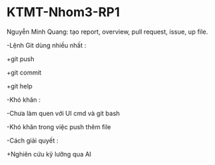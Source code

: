 # KTMT-Nhom3-RP1
Nguyễn Minh Quang: tạo report, overview, pull request, issue, up file.

-Lệnh Git dùng nhiều nhất :


+git push 


+git commit 


+git help


 
-Khó khăn :


-Chưa làm quen với UI cmd và git bash


-Khó khăn trong việc push thêm file


-Cách giải quyết :


+Nghiên cứu kỹ lưỡng qua AI
